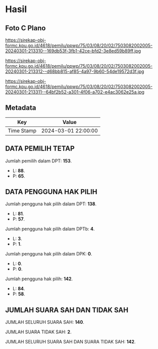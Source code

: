 # Hasil

## Foto C Plano

https://sirekap-obj-formc.kpu.go.id/4618/pemilu/ppwp/75/03/08/20/02/7503082002005-20240301-213310--169db53f-3fb1-42ce-bfd2-3e8ed59b89ff.jpg

https://sirekap-obj-formc.kpu.go.id/4618/pemilu/ppwp/75/03/08/20/02/7503082002005-20240301-213312--d68bb815-af85-4a97-9b60-54de19572d3f.jpg

https://sirekap-obj-formc.kpu.go.id/4618/pemilu/ppwp/75/03/08/20/02/7503082002005-20240301-213311--64bf2b52-a301-4f06-a702-e4ac3062e25a.jpg


## Metadata

| Key        | Value               |
| ---------- | ------------------- |
| Time Stamp | 2024-03-01 22:00:00 |


## DATA PEMILIH TETAP

Jumlah pemilih dalam DPT: **153**.
 * L: **88**.
 * P: **65**.

## DATA PENGGUNA HAK PILIH

Jumlah pengguna hak pilih dalam DPT: **138**.
 * L: **81**.
 * P: **57**.

Jumlah pengguna hak pilih dalam DPTb: **4**.
 * L: **3**.
 * P: **1**.

Jumlah pengguna hak pilih dalam DPK: **0**.
 * L: **0**.
 * P: **0**.

Jumlah pengguna hak pilih: **142**.
 * L: **84**.
 * P: **58**.

## JUMLAH SUARA SAH DAN TIDAK SAH

JUMLAH SELURUH SUARA SAH: **140**.

JUMLAH SUARA TIDAK SAH: **2**.

JUMLAH SELURUH SUARA SAH DAN SUARA TIDAK SAH: **142**.


